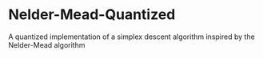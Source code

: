 # Nelder-Mead-Quantized
A quantized implementation of a simplex descent algorithm inspired by the Nelder-Mead algorithm
